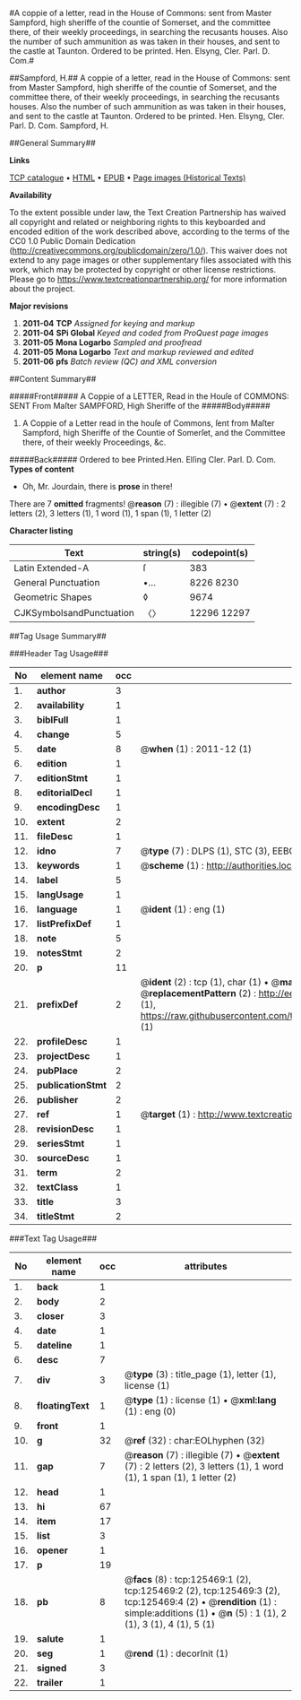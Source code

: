 #A coppie of a letter, read in the House of Commons: sent from Master Sampford, high sheriffe of the countie of Somerset, and the committee there, of their weekly proceedings, in searching the recusants houses. Also the number of such ammunition as was taken in their houses, and sent to the castle at Taunton. Ordered to be printed. Hen. Elsyng, Cler. Parl. D. Com.#

##Sampford, H.##
A coppie of a letter, read in the House of Commons: sent from Master Sampford, high sheriffe of the countie of Somerset, and the committee there, of their weekly proceedings, in searching the recusants houses. Also the number of such ammunition as was taken in their houses, and sent to the castle at Taunton. Ordered to be printed. Hen. Elsyng, Cler. Parl. D. Com.
Sampford, H.

##General Summary##

**Links**

[TCP catalogue](http://www.ota.ox.ac.uk/tcp/)  • 
[HTML](http://tei.it.ox.ac.uk/tcp/Texts-HTML/free/A93/A93846.html)  • 
[EPUB](http://tei.it.ox.ac.uk/tcp/Texts-EPUB/free/A93/A93846.epub) • 
[Page images (Historical Texts)](https://historicaltexts.jisc.ac.uk/eebo-99873022e)

**Availability**

To the extent possible under law, the Text Creation Partnership has waived all copyright and related or neighboring rights to this keyboarded and encoded edition of the work described above, according to the terms of the CC0 1.0 Public Domain Dedication (http://creativecommons.org/publicdomain/zero/1.0/). This waiver does not extend to any page images or other supplementary files associated with this work, which may be protected by copyright or other license restrictions. Please go to https://www.textcreationpartnership.org/ for more information about the project.

**Major revisions**

1. __2011-04__ __TCP__ *Assigned for keying and markup*
1. __2011-04__ __SPi Global__ *Keyed and coded from ProQuest page images*
1. __2011-05__ __Mona Logarbo__ *Sampled and proofread*
1. __2011-05__ __Mona Logarbo__ *Text and markup reviewed and edited*
1. __2011-06__ __pfs__ *Batch review (QC) and XML conversion*

##Content Summary##

#####Front#####
A Coppie of a LETTER, Read in the Houſe of COMMONS: SENT From Maſter SAMPFORD, High Sheriffe of the 
#####Body#####

1. A Coppie of a Letter read in the houſe of Commons, ſent from Maſter Sampford, high Sheriffe of the Countie of Somerſet, and the Committee there, of their weekly Proceedings, &c.

#####Back#####
Ordered to bee Printed.Hen. Elſing Cler. Parl. D. Com.
**Types of content**

  * Oh, Mr. Jourdain, there is **prose** in there!

There are 7 **omitted** fragments! 
 @__reason__ (7) : illegible (7)  •  @__extent__ (7) : 2 letters (2), 3 letters (1), 1 word (1), 1 span (1), 1 letter (2)

**Character listing**


|Text|string(s)|codepoint(s)|
|---|---|---|
|Latin Extended-A|ſ|383|
|General Punctuation|•…|8226 8230|
|Geometric Shapes|◊|9674|
|CJKSymbolsandPunctuation|〈〉|12296 12297|

##Tag Usage Summary##

###Header Tag Usage###

|No|element name|occ|attributes|
|---|---|---|---|
|1.|__author__|3||
|2.|__availability__|1||
|3.|__biblFull__|1||
|4.|__change__|5||
|5.|__date__|8| @__when__ (1) : 2011-12 (1)|
|6.|__edition__|1||
|7.|__editionStmt__|1||
|8.|__editorialDecl__|1||
|9.|__encodingDesc__|1||
|10.|__extent__|2||
|11.|__fileDesc__|1||
|12.|__idno__|7| @__type__ (7) : DLPS (1), STC (3), EEBO-CITATION (1), PROQUEST (1), VID (1)|
|13.|__keywords__|1| @__scheme__ (1) : http://authorities.loc.gov/ (1)|
|14.|__label__|5||
|15.|__langUsage__|1||
|16.|__language__|1| @__ident__ (1) : eng (1)|
|17.|__listPrefixDef__|1||
|18.|__note__|5||
|19.|__notesStmt__|2||
|20.|__p__|11||
|21.|__prefixDef__|2| @__ident__ (2) : tcp (1), char (1)  •  @__matchPattern__ (2) : ([0-9\-]+):([0-9IVX]+) (1), (.+) (1)  •  @__replacementPattern__ (2) : http://eebo.chadwyck.com/downloadtiff?vid=$1&page=$2 (1), https://raw.githubusercontent.com/textcreationpartnership/Texts/master/tcpchars.xml#$1 (1)|
|22.|__profileDesc__|1||
|23.|__projectDesc__|1||
|24.|__pubPlace__|2||
|25.|__publicationStmt__|2||
|26.|__publisher__|2||
|27.|__ref__|1| @__target__ (1) : http://www.textcreationpartnership.org/docs/. (1)|
|28.|__revisionDesc__|1||
|29.|__seriesStmt__|1||
|30.|__sourceDesc__|1||
|31.|__term__|2||
|32.|__textClass__|1||
|33.|__title__|3||
|34.|__titleStmt__|2||


###Text Tag Usage###

|No|element name|occ|attributes|
|---|---|---|---|
|1.|__back__|1||
|2.|__body__|2||
|3.|__closer__|3||
|4.|__date__|1||
|5.|__dateline__|1||
|6.|__desc__|7||
|7.|__div__|3| @__type__ (3) : title_page (1), letter (1), license (1)|
|8.|__floatingText__|1| @__type__ (1) : license (1)  •  @__xml:lang__ (1) : eng (0)|
|9.|__front__|1||
|10.|__g__|32| @__ref__ (32) : char:EOLhyphen (32)|
|11.|__gap__|7| @__reason__ (7) : illegible (7)  •  @__extent__ (7) : 2 letters (2), 3 letters (1), 1 word (1), 1 span (1), 1 letter (2)|
|12.|__head__|1||
|13.|__hi__|67||
|14.|__item__|17||
|15.|__list__|3||
|16.|__opener__|1||
|17.|__p__|19||
|18.|__pb__|8| @__facs__ (8) : tcp:125469:1 (2), tcp:125469:2 (2), tcp:125469:3 (2), tcp:125469:4 (2)  •  @__rendition__ (1) : simple:additions (1)  •  @__n__ (5) : 1 (1), 2 (1), 3 (1), 4 (1), 5 (1)|
|19.|__salute__|1||
|20.|__seg__|1| @__rend__ (1) : decorInit (1)|
|21.|__signed__|3||
|22.|__trailer__|1||
